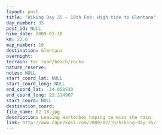 ```yaml
---
layout: post
title: "Hiking Day 35 - 18th Feb: High tide to Glentana"
day_number: 35
post_id: NULL
hike_date: 2009-02-18
km: 22.6
map_number: 18
destination: Glentana
overnight: 
terrain: tar road/beach/rocks
nature_reserve: 
notes: NULL
start_coord_lat: NULL
start_coord_long: NULL
end_coord_lat: -34.050533
end_coord_long: 22.314967
start_coord: NULL
destination_coord: 
file_name: 02-18.jpg
description: Leaving Hartenbos hoping to miss the rain.
link: http://www.cape2kosi.com/2009/02/18/hiking-day-35/
---
```

